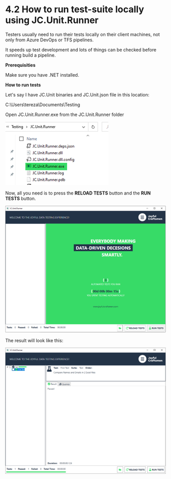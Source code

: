 # 4.2 How to run test-suite locally using JC.Unit.Runner

Testers usually need to run their tests locally on their client
machines, not only from Azure DevOps or TFS pipelines.

It speeds up test development and lots of things can be checked before
running build a pipeline.

**Prerequisities**

Make sure you have .NET installed.

**How to run tests**

Let\'s say I have JC.Unit binaries and JC.Unit.json file in this
location:

C:\\Users\\tereza\\Documents\\Testing

Open JC.Unit.Runner.exe from the JC.Unit.Runner folder

![JC.Unit.Runner Name](Images/media/image12.png)

Now, all you need is to press the **RELOAD TESTS** button and the **RUN
TESTS** button.

![Reload tests](Images/media/image13.png)

The result will look like this:

![JC.Unit results](Images/media/image14.png)